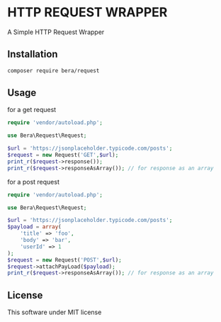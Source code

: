 # HTTP REQUEST WRAPPER

A Simple HTTP Request Wrapper

## Installation

```bash
composer require bera/request
```

## Usage

for a get request

```php
require 'vendor/autoload.php';

use Bera\Request\Request;

$url = 'https://jsonplaceholder.typicode.com/posts';
$request = new Request('GET',$url);
print_r($request->response());
print_r($request->responseAsArray()); // for response as an array
```

for a post request

```php
require 'vendor/autoload.php';

use Bera\Request\Request;

$url = 'https://jsonplaceholder.typicode.com/posts';
$payload = array(
    'title' => 'foo',
    'body' => 'bar',
    'userId' => 1
);
$request = new Request('POST',$url);
$request->attachPayLoad($payload);
print_r($request->responseAsArray()); // for response as an array
```

## License
This software under MIT license